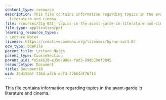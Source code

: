 ```yaml
---
content_type: resource
description: This file contains information regarding topics in the avant-garde in
  literature and cinema.
file: /courses/21g-031j-topics-in-the-avant-garde-in-literature-and-cinema-spring-2003/35d155bf736da4c6ecf347664df76f15_MIT21G_031JS03_lecture10.pdf
file_type: application/pdf
learning_resource_types:
- Lecture Notes
license: https://creativecommons.org/licenses/by-nc-sa/4.0/
ocw_type: OCWFile
parent_title: Lecture Notes
parent_type: CourseSection
parent_uid: fe5a662d-e35d-998a-fad3-89db3bef3845
resourcetype: Document
title: Document10
uid: 35d155bf-736d-a4c6-ecf3-47664df76f15
---
```

This file contains information regarding topics in the avant-garde in literature and cinema.